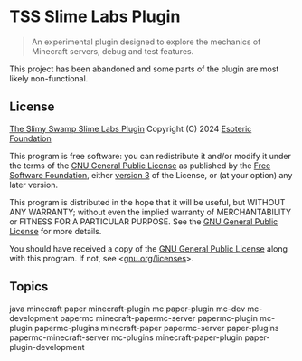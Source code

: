 # TSS Slime Labs Plugin

> An experimental plugin designed to explore the mechanics of Minecraft servers, debug and test features.

This project has been abandoned and some parts of the plugin are most likely non-functional.

## License

[The Slimy Swamp Slime Labs Plugin](./) Copyright (C) 2024 [Esoteric Foundation](https://esoteric.foundation)

This program is free software: you can redistribute it and/or modify it under the terms of the [GNU General Public License](./LICENSE) as published by the [Free Software Foundation](https://www.fsf.org/), either [version 3](./LICENSE) of the License, or (at your option) any later version.

This program is distributed in the hope that it will be useful, but WITHOUT ANY WARRANTY; without even the implied warranty of MERCHANTABILITY or FITNESS FOR A PARTICULAR PURPOSE. See the [GNU General Public License](./LICENSE) for more details.

You should have received a copy of the [GNU General Public License](./LICENSE) along with this program. If not, see <[gnu.org/licenses](https://www.gnu.org/licenses/)>.

## Topics

java minecraft paper minecraft-plugin mc paper-plugin mc-dev mc-development papermc minecraft-papermc-server papermc-plugin mc-plugin papermc-plugins minecraft-paper papermc-server paper-plugins papermc-minecraft-server mc-plugins minecraft-paper-plugin paper-plugin-development
